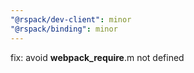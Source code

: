 ```yaml
---
"@rspack/dev-client": minor
"@rspack/binding": minor
---
```


fix: avoid **webpack_require**.m not defined
